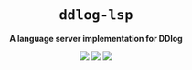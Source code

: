 <div align="center">
  <h1><code>ddlog-lsp</code></h1>
  <p>
    <strong>A language server implementation for DDlog</strong>
  </p>
  <p style="margin-bottom: 0.5ex;">
    <a href="https://ddlog-lsp.github.io/ddlog-lsp/ddlog_lsp_server"><img
        src="https://img.shields.io/badge/docs-latest-blueviolet?logo=Read-the-docs&logoColor=white"
        /></a>
    <a href="https://github.com/ddlog-lsp/ddlog-lsp/actions"><img
        src="https://github.com/ddlog-lsp/ddlog-lsp/workflows/main/badge.svg"
        /></a>
    <a href="https://codecov.io/gh/ddlog-lsp/ddlog-lsp"><img
        src="https://codecov.io/gh/ddlog-lsp/ddlog-lsp/branches/main/graph/badge.svg"
        /></a>
  </p>
</div>
